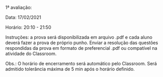 1ª avaliação:

Data: 17/02/2021

Horário: 20:10 - 21:50

Instruções: a prova será disponibilizada em arquivo .pdf e cada aluno deverá fazer a prova de próprio punho. Enviar a resolução das questões respondidas da prova em formato de preferencial .pdf ou compatível na atividade do Classroom.

Obs.: O horário de encerramento será automático pelo Classroom. Será admitido tolerância máxima de 5 min após o horário definido.